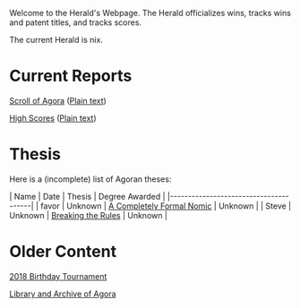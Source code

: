 Welcome to the Herald's Webpage. The Herald officializes wins, tracks wins and patent titles, and tracks scores.

The current Herald is nix.

# Current Reports

[Scroll of Agora](monthly/scroll) ([Plain text](monthly/scroll.txt))

[High Scores](weekly/report.html) ([Plain text](weekly/report.txt))

# Thesis

Here is a (incomplete) list of Agoran theses:

| Name  | Date    | Thesis | Degree Awarded |
|---------------------------------------|
| favor | Unknown | [A Completely Formal Nomic](Theses/favor.txt) | Unknown |
| Steve | Unknown | [Breaking the Rules](Theses/Steve.txt) | Unknown |

# Older Content

[2018 Birthday Tournament](birthday_tournament_2018.txt)

[Library and Archive of Agora](http://agoranomic.org/Library/)


